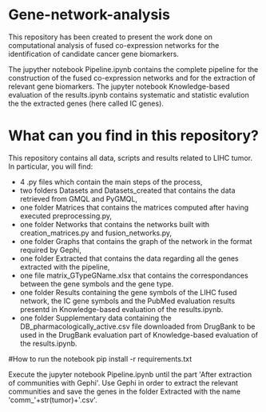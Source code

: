 # Gene-network-analysis

This repository has been created to present the work done on computational analysis of fused co-expression networks for the identification of candidate cancer gene biomarkers. 

The jupyther notebook Pipeline.ipynb contains the complete pipeline for the construction of the fused co-expression networks and for the extraction of relevant gene biomarkers.
The jupyter notebook Knowledge-based evaluation of the results.ipynb contains systematic and statistic evalution the the extracted genes (here called IC genes). 

# What can you find in this repository?
This repository contains all data, scripts and results related to LIHC tumor.
In particular, you will find:
- 4 .py files which contain the main steps of the process,
- two folders Datasets and Datasets_created that contains the data retrieved from GMQL and PyGMQL,
- one folder Matrices that contains the matrices computed after having executed preprocessing.py,
- one folder Networks that contains the networks built with creation_matrices.py and fusion_networks.py,
- one folder Graphs that contains the graph of the network in the format required by Gephi,
- one folder Extracted that contains the data regarding all the genes extracted with the pipeline,
- one file matrix_GTypeGName.xlsx that contains the correspondances between the gene symbols and the gene type.
- one folder Results containing the gene symbols of the LIHC fused network, the IC gene symbols and the PubMed evaluation results presentd in Knowledge-based evaluation of the results.ipynb.
- one folder Supplementary data containing the DB_pharmacologically_active.csv file downloaded from DrugBank to be used in the DrugBank evaluation part of Knowledge-based evaluation of the results.ipynb. 

#How to run the notebook
pip install -r requirements.txt

Execute the jupyter notebook Pipeline.ipynb until the part 'After extraction of communities with Gephi'.
Use Gephi in order to extract the relevant communities and save the genes in the folder Extracted with the name 'comm_'+str(tumor)+'.csv'.
